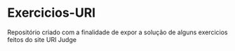 # Exercicios-URI
Repositório criado com a finalidade de expor a solução de alguns exercicios feitos do site URI Judge
